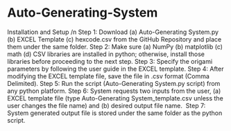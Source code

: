 # Auto-Generating-System
Installation and Setup /n
Step 1: Download (a) Auto-Generating System.py (b) EXCEL Template (c) hexcode.csv from the GitHub Repository and place them under the same folder.
Step 2: Make sure (a) NumPy (b) matplotlib (c) math (d) CSV libraries are installed in python; otherwise, install those libraries before proceeding to the next step.
Step 3: Specify the origami parameters by following the user guide in the EXCEL template.
Step 4: After modifying the EXCEL template file, save the file in .csv format (Comma Delimited).
Step 5: Run the script (Auto-Generating System.py script) from any python platform.
Step 6: System requests two inputs from the user, (a) EXCEL template file (type Auto-Generating System_template.csv unless the user changes the file name) and (b) desired output file name. 
Step 7: System generated output file is stored under the same folder as the python script.
